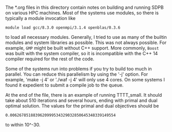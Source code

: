 The *.org files in this directory contain notes on building and
running SDPB on various HPC machines.  Most of the systems use
modules, so there is typically a module invocation like

    module load gcc/8.3.0 openmpi/3.1.4 openblas/0.3.6

to load all necessary modules.  Generally, I tried to use as many of
the builtin modules and system libraries as possible.  This was not
always possible.  For example, `GMP` might be built without C++
support.  More commonly, `Boost` was built with the system compiler,
so it is incompatible with the C++ 14 compiler required for the rest
of the code.

Some of the systems run into problems if you try to build too much in
parallel.  You can reduce this parallelism by using the '-j' option.
For example, 'make -j 4' or './waf -j 4' will only use 4 cores.  On
some systems I found it expedient to submit a compile job to the
queue.

At the end of the file, there is an example of running TTTT_small.  It
should take about 510 iterations and several hours, ending with primal
and dual optimal solution.  The values for the primal and dual objectives should be

    0.0062678518839620999534329032850645348339149554

to within 10^-30.
